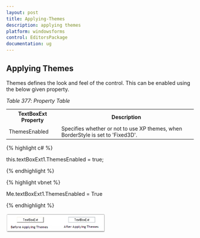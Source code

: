 ```yaml
---
layout: post
title: Applying-Themes
description: applying themes
platform: windowsforms
control: EditorsPackage
documentation: ug
---
```


## Applying Themes

Themes defines the look and feel of the control. This can be enabled using the below given property.

_Table_ _377_: _Property Table_

<table>
<tr>
<th>
TextBoxExt Property</th><th>
Description</th></tr>
<tr>
<td>
ThemesEnabled</td><td>
Specifies whether or not to use XP themes, when BorderStyle is set to 'Fixed3D'.</td></tr>
</table>


{% highlight c# %}



this.textBoxExt1.ThemesEnabled = true;                          

{% endhighlight %}

{% highlight vbnet %}



Me.textBoxExt1.ThemesEnabled = True

{% endhighlight %}

![](Applying-Themes_images/Applying-Themes_img1.png)



